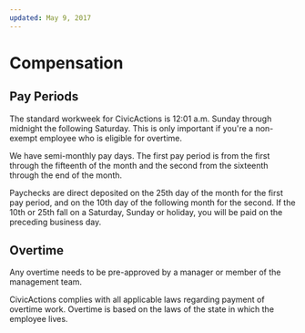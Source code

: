 ```yaml
---
updated: May 9, 2017
---
```


# Compensation

## Pay Periods

The standard workweek for CivicActions is 12:01 a.m. Sunday through midnight the following Saturday. This is only important if you're a non-exempt employee who is eligible for overtime.

We have semi-monthly pay days. The first pay period is from the first through the fifteenth of the month and the second from the sixteenth through the end of the month.

Paychecks are direct deposited on the 25th day of the month for the first pay period, and on the 10th day of the following month for the second. If the 10th or 25th fall on a Saturday, Sunday or holiday, you will be paid on the preceding business day.

## Overtime

Any overtime needs to be pre-approved by a manager or member of the management team.

CivicActions complies with all applicable laws regarding payment of overtime work. Overtime is based on the laws of the state in which the employee lives.
